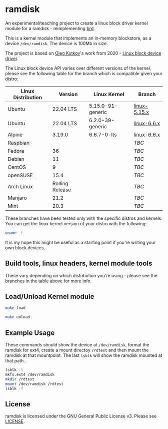 # ramdisk

An experimental/teaching project to create a linux block driver kernel module for a ramdisk - reimplementing [brd](https://docs.kernel.org/admin-guide/blockdev/ramdisk.html).

This is a kernel module that implements an in-memory blockstore, as a device `/dev/ramdisk`. The device is 100Mb in size.

The project is based on [Oleg Kutkov](https://olegkutkov.me/)'s work from 2020 - [Linux block device driver](https://olegkutkov.me/2020/02/10/linux-block-device-driver/).

The Linux block device API varies over different versions of the kernel, please see the following table for the branch which is compatible given your distro:

| Linux Distribution | Version          | Linux Kernel      | Branch                                   |
|--------------------|------------------|-------------------|------------------------------------------|
| Ubuntu             | 22.04 LTS        | 5.15.0-91-generic | [linux-5.15.x](../../tree/linux-5.15.x)  |
| Ubuntu             | 22.04 LTS        | 6.2.0-39-generic  | [linux-6.6.x](../../tree/linux-6.2.x)    |
| Alpine             | 3.19.0           | 6.6.7-0-lts       | [linux-6.6.x](../../tree/linux-6.6.x)    |
| Raspbian           |                  |                   | *TBC*                                    |
| Fedora             | 36               |                   | *TBC*                                    |
| Debian             | 11               |                   | *TBC*                                    |
| CentOS             | 9                |                   | *TBC*                                    |
| openSUSE           | 15.4             |                   | *TBC*                                    |
| Arch Linux         | Rolling Release  |                   | *TBC*                                    |
| Manjaro            | 21.2             |                   | *TBC*                                    |
| Mint               | 20.3             |                   | *TBC*                                    |

These branches have been tested only with the specific distros and kernels. You can get the linux kernel version of your distro with the following:

```bash
uname -r
```

It is my hope this might be useful as a starting point if you're writing your own block devices.

## Build tools, linux headers, kernel module tools

These vary depending on which distribution you're using - please see the branches in the table above for more info.

## Load/Unload Kernel module

```bash
make load
```

```bash
make unload
```

## Example Usage

These commands should show the device at `/dev/ramdisk`, format the ramdisk for ext4, create a mount directoy `/rdtest` and then mount the ramdisk at that mountpoint. The last `lsblk` will show the ramdisk mounted at that path.

```bash
lsblk -l
mkfs.ext4 /dev/ramdisk
mkdir /rdtest
mount /dev/ramdisk /rdtest
lsblk -f
```

## License

ramdisk is licensed under the GNU General Public License v3. Please see [LICENSE](LICENSE).

